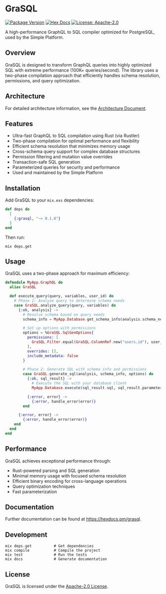 # GraSQL

[![Package Version](https://img.shields.io/hexpm/v/grasql)](https://hex.pm/packages/grasql)
[![Hex Docs](https://img.shields.io/badge/hex-docs-ffaff3)](https://hexdocs.pm/grasql/)
[![License: Apache-2.0](https://img.shields.io/badge/License-Apache--2.0-blue.svg)](https://www.apache.org/licenses/LICENSE-2.0)

A high-performance GraphQL to SQL compiler optimized for PostgreSQL, used by the Simple Platform.

## Overview

GraSQL is designed to transform GraphQL queries into highly optimized SQL with extreme performance (100K+ queries/second). The library uses a two-phase compilation approach that efficiently handles schema resolution, permissions, and query optimization.

## Architecture

For detailed architecture information, see the [Architecture Document](docs/architecture.md).

## Features

- Ultra-fast GraphQL to SQL compilation using Rust (via Rustler)
- Two-phase compilation for optimal performance and flexibility
- Efficient schema resolution that minimizes memory usage
- Cross-schema query support for complex database structures
- Permission filtering and mutation value overrides
- Transaction-safe SQL generation
- Parameterized queries for security and performance
- Used and maintained by the Simple Platform

## Installation

Add GraSQL to your `mix.exs` dependencies:

```elixir
def deps do
  [
    {:grasql, "~> 0.1.0"}
  ]
end
```

Then run:

```shell
mix deps.get
```

## Usage

GraSQL uses a two-phase approach for maximum efficiency:

```elixir
defmodule MyApp.GraphQL do
  alias GraSQL

  def execute_query(query, variables, user_id) do
    # Phase 1: Analyze query to determine schema needs
    case GraSQL.analyze_query(query, variables) do
      {:ok, analysis} ->
        # Resolve schema based on query needs
        schema_info = MyApp.Database.get_schema_info(analysis.schema_needs)

        # Set up options with permissions
        options = %GraSQL.SqlGenOptions{
          permissions: [
            GraSQL.Filter.equal(GraSQL.ColumnRef.new("users.id"), user_id)
          ],
          overrides: [],
          include_metadata: false
        }

        # Phase 2: Generate SQL with schema info and permissions
        case GraSQL.generate_sql(analysis, schema_info, options) do
          {:ok, sql_result} ->
            # Execute the SQL with your database client
            MyApp.Database.execute(sql_result.sql, sql_result.parameters)

          {:error, error} ->
            {:error, handle_error(error)}
        end

      {:error, error} ->
        {:error, handle_error(error)}
    end
  end
end
```

## Performance

GraSQL achieves exceptional performance through:

- Rust-powered parsing and SQL generation
- Minimal memory usage with focused schema resolution
- Efficient binary encoding for cross-language operations
- Query optimization techniques
- Fast parameterization

## Documentation

Further documentation can be found at <https://hexdocs.pm/grasql>.

## Development

```shell
mix deps.get          # Get dependencies
mix compile           # Compile the project
mix test              # Run the tests
mix docs              # Generate documentation
```

## License

GraSQL is licensed under the [Apache-2.0 License](LICENSE).
